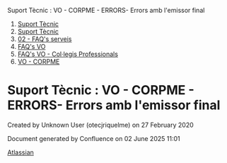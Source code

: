 Suport Tècnic : VO - CORPME - ERRORS- Errors amb l'emissor final  

1.  [Suport Tècnic](index.html)
2.  [Suport Tècnic](13893782.html)
3.  [02 - FAQ's serveis](26313393.html)
4.  [FAQ's VO](28705575.html)
5.  [FAQ's VO - Col·legis Professionals](28705581.html)
6.  [VO - CORPME](VO---CORPME_36340973.html)

Suport Tècnic : VO - CORPME - ERRORS- Errors amb l'emissor final
================================================================

Created by Unknown User (otecjriquelme) on 27 February 2020

  

Document generated by Confluence on 02 June 2025 11:01

[Atlassian](http://www.atlassian.com/)